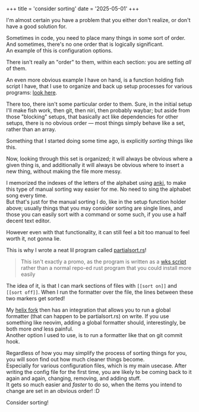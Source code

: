 +++
title = 'consider sorting'
date = '2025-05-01'
+++

I'm almost certain you have a problem that you either don't realize, or don't have a good solution for.

Sometimes in code, you need to place many things in some sort of order. And sometimes, there's no one order that is logically significant. \
An example of this is configuration options.

There isn't really an "order" to them, within each section: you are setting *all* of them.

An even more obvious example I have on hand, is a function holding fish script I have, that I use to organize and back up setup processes for various programs: [look here](https://github.com/Axlefublr/dotfiles/blob/main/eli/setup/dode.fish).

There too, there isn't some particular order to them. Sure, in the initial setup I'll make fish work, then git, then niri, then probably waybar; but aside from those "blocking" setups, that basically act like dependencies for other setups, there is no obvious order — most things simply behave like a set, rather than an array.

Something that I started doing some time ago, is explicitly *sorting* things like this.

Now, looking through this set is organized; it will always be obvious where a given thing is, and additionally it will always be obvious where to insert a new thing, without making the file more messy.

I memorized the indexes of the letters of the alphabet using [anki](@/how-to-anki.md), to make this type of manual sorting way easier for me. No need to sing the alphabet song every time. \
But that's just for the manual sorting I do, like in the setup function holder above; usually things that you may consider sorting are single lines, and those you can easily sort with a command or some such, if you use a half decent text editor.

However even with that functionality, it can still feel a bit too manual to feel worth it, not gonna lie.

This is why I wrote a neat lil program called [partialsort.rs](https://github.com/Axlefublr/dotfiles/blob/main/eli/partialsort.rs)!

> This isn't exactly a promo, as the program is written as a [wks script](@/rust-scripting/index.md) rather than a normal repo-ed rust program that you could install more easily

The idea of it, is that I can mark sections of files with `[[sort on]]` and `[[sort off]]`. When I run the formatter over the file, the lines between these two markers get sorted!

<!-- [[sort off]] -->

My [helix fork](https://github.com/Axlefublr/helix) then has an integration that allows you to run a global formatter (that can happen to be partialsort.rs) on write. If you use something like neovim, adding a global formatter should, interestingly, be both more *and* less painful. \
Another option I used to use, is to run a formatter like that on git commit hook.

Regardless of how you may simplify the process of sorting things for you, you will soon find out how much cleaner things become. \
Especially for various configuration files, which is my main usecase. After writing the config file for the first time, you are likely to be coming back to it again and again, changing, removing, and adding stuff. \
It gets so much easier and *faster* to do so, when the items you intend to change are set in an obvious order! :D

Consider sorting!
